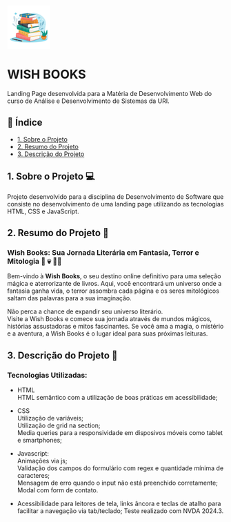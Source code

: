 <img src="../assets/img/books.png" height="100px">

# WISH BOOKS 
Landing Page desenvolvida para a Matéria de Desenvolvimento Web do curso de Análise e Desenvolvimento de Sistemas da URI.


## :round_pushpin: Índice

* [1. Sobre o Projeto](#1-sobre-o-projeto)
* [2. Resumo do Projeto](#2-resumo-do-projeto)
* [3. Descrição do Projeto](#3-descrição-do-projeto)


## 1. Sobre o Projeto :computer:
Projeto desenvolvido para a disciplina de Desenvolvimento de Software que consiste no desenvolvimento de uma landing page utilizando as tecnologias HTML, CSS e JavaScript. 

## 2. Resumo do Projeto :page_facing_up:
### Wish Books: Sua Jornada Literária em Fantasia, Terror e Mitologia :fairy: :skull: :mermaid:
Bem-vindo à **Wish Books**, o seu destino online definitivo para uma seleção mágica e aterrorizante de livros. Aqui, você encontrará um universo onde a fantasia ganha vida, o terror assombra cada página e os seres mitológicos saltam das palavras para a sua imaginação. 

Não perca a chance de expandir seu universo literário. \
Visite a Wish Books e comece sua jornada através de mundos mágicos, histórias assustadoras e mitos fascinantes. Se você ama a magia, o mistério e a aventura, a Wish Books é o lugar ideal para suas próximas leituras.


## 3. Descrição do Projeto :open_file_folder:
### Tecnologias Utilizadas:
* HTML \
HTML semântico com a utilização de boas práticas em acessibilidade; 
* CSS \
Utilização de variáveis; \
Utilização de grid na section; \
Media queries para a responsividade em disposivos móveis como tablet e smartphones; 
* Javascript: \
Animações via js; \
Validação dos campos do formulário com regex e quantidade mínima de caracteres; \
Mensagem de erro quando o input não está preenchido corretamente; \
Modal com form de contato.

* Acessibilidade para leitores de tela, links âncora e teclas de atalho para facilitar a navegação via tab/teclado;
Teste realizado com NVDA 2024.3.






